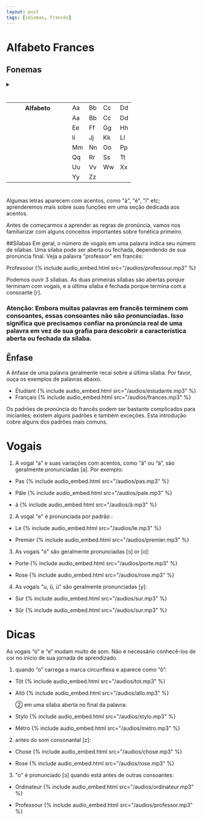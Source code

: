 ```yaml
---
layout: post
tags: [idiomas, francês]
---
```


# Alfabeto Frances
## Fonemas 

<details><summary><h5></h5></summary> <div> <p>Aa.</p>
{% include audio_embed.html src="/audios/Aa.mp3" %}
<br> <p>Bb</p>
{% include audio_embed.html src="/audios/Bb.mp3" %}
<p>Cc</p>
{% include audio_embed.html src="/audios/Cc.mp3" %}
<p>Dd</p>
{% include audio_embed.html src="/audios/Dd.mp3" %}
<p>Ee</p>
{% include audio_embed.html src="/audios/Ee.mp3" %}
<p>Ff</p>
{% include audio_embed.html src="/audios/Ff.mp3" %}
<p>Gg</p>
{% include audio_embed.html src="/audios/Gg.mp3" %}
<p>Hh</p>
{% include audio_embed.html src="/audios/Hh.mp3" %}
<p>Ii</p>
{% include audio_embed.html src="/audios/Ii.mp3" %}
<p>Jj</p>
{% include audio_embed.html src="/audios/Jj.mp3" %}
<p>Kk</p>
{% include audio_embed.html src="/audios/Kk.mp3" %}
<p>Ll</p>
{% include audio_embed.html src="/audios/Ll.mp3" %}
<p>Mm</p>
{% include audio_embed.html src="/audios/Mm.mp3" %}
<p>Nn</p>
{% include audio_embed.html src="/audios/Nn.mp3" %}
<p>Oo</p>
{% include audio_embed.html src="/audios/Oo.mp3" %}
<p>Pp</p>
{% include audio_embed.html src="/audios/Pp.mp3" %}
<p>Qq</p>
{% include audio_embed.html src="/audios/Qq.mp3" %}
<p>Rr</p>
{% include audio_embed.html src="/audios/Rr.mp3" %}
<p>Ss</p>
{% include audio_embed.html src="/audios/Ss.mp3" %}
<p>Tt</p>
{% include audio_embed.html src="/audios/Tt.mp3" %}
<p>Uu</p>
{% include audio_embed.html src="/audios/Uu.mp3" %}
<p>Vv</p>
{% include audio_embed.html src="/audios/Vv.mp3" %}
<p>Ww</p>
{% include audio_embed.html src="/audios/Ww.mp3" %}
<p>Xx</p>
{% include audio_embed.html src="/audios/Xx.mp3" %}
<p>Yy</p>
{% include audio_embed.html src="/audios/Yy.mp3" %}
<p>Zz</p>
{% include audio_embed.html src="/audios/Zz.mp3" %}
</div> </details>

<table style="table-layout: fixed; width: 100%;">
<tr>
    <th style="width: 150px;">Alfabeto</th>
    <td>Aa</td>
    <td>Bb</td>
    <td>Cc</td>
    <td>Dd</td>
  </tr>
  <tr>
    <td></td>
    <td>Aa</td>
    <td>Bb</td>
    <td>Cc</td>
    <td>Dd</td>
  </tr>
  <tr>
    <td></td>
    <td>Ee</td>
    <td>Ff</td>
    <td>Gg</td>
    <td>Hh</td>
  </tr>
  <tr>
    <td></td>
    <td>Ii</td>
    <td>Jj</td>
    <td>Kk</td>
    <td>Ll</td>
  </tr>
  <tr>
    <td></td>
    <td>Mm</td>
    <td>Nn</td>
    <td>Oo</td>
    <td>Pp</td>
  </tr>
  <tr>
    <td></td>
    <td>Qq</td>
    <td>Rr</td>
    <td>Ss</td>
    <td>Tt</td>
  </tr>
  <tr>
    <td></td>
    <td>Uu</td>
    <td>Vv</td>
    <td>Ww</td>
    <td>Xx</td>
  </tr>
  <tr>
    <td></td>
    <td>Yy</td>
    <td>Zz</td>
    <td></td>
    <td></td>
  </tr>
</table> 

# 
Algumas letras aparecem com acentos, como "à", "é", "î" etc; aprenderemos mais sobre suas funções em uma seção dedicada aos acentos.

Antes de começarmos a aprender as regras de pronúncia, vamos nos familiarizar com alguns conceitos importantes sobre fonética primeiro.

##Sílabas
 Em geral, o número de vogais em uma palavra indica seu número de sílabas. Uma sílaba pode ser aberta ou fechada, dependendo de sua pronúncia final. Veja a palavra "professor" em francês:
 
 Professour
{% include audio_embed.html src="/audios/professour.mp3" %}

Podemos ouvir 3 sílabas. As duas primeiras sílabas são abertas porque terminam com vogais, e a última sílaba é fechada porque termina com a consoante [r].

### Atenção: Embora muitas palavras em francês terminem com consoantes, essas consoantes não são pronunciadas. Isso significa que precisamos confiar na pronúncia real de uma palavra em vez de sua grafia para descobrir a característica aberta ou fechada da sílaba.

## Ênfase
A ênfase de uma palavra geralmente recai sobre a última sílaba. Por favor, ouça os exemplos de palavras abaixo.

- Étudiant
    {% include audio_embed.html src="/audios/estudante.mp3" %}
- Français
    {% include audio_embed.html src="/audios/frances.mp3" %} 

 Os padrões de pronúncia do francês podem ser bastante complicados para iniciantes; existem alguns padrões e também exceções. Esta introdução cobre alguns dos padrões mais comuns.

 # Vogais

 1. A vogal “a” e suas variações com acentos, como “â” ou “à”, são geralmente pronunciadas [a]. Por exemplo:
- Pas
    {% include audio_embed.html src="/audios/pas.mp3" %}
    
- Pâle
   {% include audio_embed.html src="/audios/pale.mp3" %}
    
- à
    {% include audio_embed.html src="/audios/á.mp3" %}

2. A vogal "e" é pronunciada por padrão :    
- Le
    {% include audio_embed.html src="/audios/le.mp3" %}
    
- Premier
    {% include audio_embed.html src="/audios/premier.mp3" %}
    
3. As vogais "o" são geralmente pronunciadas [ɔ] or [o]:
- Porte
    {% include audio_embed.html src="/audios/porte.mp3" %}
    
- Rose
    {% include audio_embed.html src="/audios/rose.mp3" %}

4. As vogais "u, û, ü" são geralmente pronunciadas [y]:
- Sur
    {% include audio_embed.html src="/audios/sur.mp3" %}
    
- Sûr
    {% include audio_embed.html src="/audios/sur.mp3" %}

# Dicas

As vogais “o” e “e” mudam muito de som. Não é necessário conhecê-los de cor no início de sua jornada de aprendizado.
1. quando “o” carrega a marca circunflexa e aparece como “ô”:
- Tôt
    {% include audio_embed.html src="/audios/tot.mp3" %}
    
- Allô
    {% include audio_embed.html src="/audios/allo.mp3" %}

    ② em uma sílaba aberta no final da palavra:

- Stylo
    {% include audio_embed.html src="/audios/stylo.mp3" %}
    
- Métro
    {% include audio_embed.html src="/audios/metro.mp3" %}

2. antes do som consonantal [z]:

- Chose
    {% include audio_embed.html src="/audios/chose.mp3" %}
    
- Rose
     {% include audio_embed.html src="/audios/rose.mp3" %}

3. "o" é pronunciado [ɔ] quando está antes de outras consoantes:

- Ordinateur
      {% include audio_embed.html src="/audios/ordinateur.mp3" %}
    
- Professour
       {% include audio_embed.html src="/audios/professor.mp3" %}
